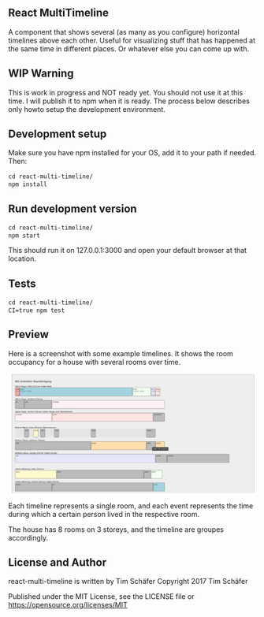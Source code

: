 ## React MultiTimeline

A component that shows several (as many as you configure) horizontal timelines above each other. Useful for visualizing stuff that has happened at the same time in different places. Or whatever else you can come up with.


## WIP Warning

This is work in progress and NOT ready yet. You should not use it at this time. I will publish it to npm when it is ready. The process below describes only howto setup the development environment.

## Development setup

Make sure you have npm installed for your OS, add it to your path if needed. Then:

    cd react-multi-timeline/
    npm install

## Run development version

    cd react-multi-timeline/
    npm start
	
This should run it on 127.0.0.1:3000 and open your default browser at that location.


## Tests

    cd react-multi-timeline/
    CI=true npm test
    
## Preview

Here is a screenshot with some example timelines. It shows the room occupancy for a house with several rooms over time.

![react-multi-timeline-example](./react-multi-timeline-example.jpg?raw=true "React Multi Timeline example")

Each timeline represents a single room, and each event represents the time during which a certain person lived in the respective room.

The house has 8 rooms on 3 storeys, and the timeline are groupes accordingly.
	
	
## License and Author

react-multi-timeline is written by Tim Schäfer
Copyright 2017 Tim Schäfer

Published under the MIT License, see the LICENSE file or https://opensource.org/licenses/MIT
